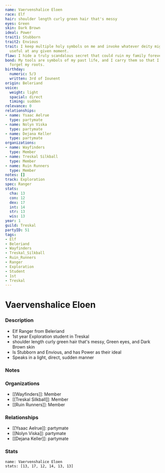 ```yaml
---
name: Vaervenshalice Eloen
race: Elf
hair: shoulder length curly green hair that's messy
eyes: Green
skin: Dark Brown
ideal: Power
trait1: Stubborn
trait2: Envious
trait: I keep multiple holy symbols on me and invoke whatever deity might come in
  useful at any given moment.
flaw: I hide a truly scandalous secret that could ruin my family forever.
bond: My tools are symbols of my past life, and I carry them so that I will never
  forget my roots.
birthday:
  numeric: 5/3
  written: 3rd of Iounent
origin: Beleriand
voice:
  weight: light
  spacial: direct
  timing: sudden
relevance: 0
relationships:
- name: Ysaac Aelrue
  type: partymate
- name: Nolyn Viska
  type: partymate
- name: Dejana Keller
  type: partymate
organizations:
- name: Wayfinders
  type: Member
- name: Treskal Silkball
  type: Member
- name: Ruin Runners
  type: Member
notes: []
track: Exploration
spec: Ranger
stats:
  cha: 13
  con: 12
  dex: 17
  int: 14
  str: 13
  wis: 13
year: 1
guild: Treskal
partyID: 51
tags:
- Elf
- Beleriand
- Wayfinders
- Treskal_Silkball
- Ruin_Runners
- Ranger
- Exploration
- Student
- 1st
- Treskal
---
```

# Vaervenshalice Eloen
### Description
- Elf Ranger from Beleriand
- 1st year Exploration student in Treskal
- shoulder length curly green hair that's messy, Green eyes, and Dark Brown skin
- Is Stubborn and Envious, and has Power as their ideal
- Speaks in a light, direct, sudden manner

### Notes

### Organizations
- [[Wayfinders]]: Member
- [[Treskal Silkball]]: Member
- [[Ruin Runners]]: Member

### Relationships
- [[Ysaac Aelrue]]: partymate
- [[Nolyn Viska]]: partymate
- [[Dejana Keller]]: partymate

### Stats
```statblock
name: Vaervenshalice Eloen
stats: [13, 17, 12, 14, 13, 13]
```